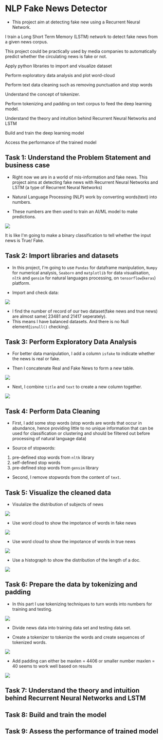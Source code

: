 # NLP Fake News Detector

* This project aim at detecting fake new using a Recurrent Neural Network. 

I train a Long Short Term Memory (LSTM) network to detect fake news from a given news corpus. 

This project could be practically used by media companies to automatically predict whether the circulating news is fake or not. 


Apply python libraries to import and visualize dataset

Perform exploratory data analysis and plot word-cloud

Perform text data cleaning such as removing punctuation and stop words

Understand the concept of tokenizer.

Perform tokenizing and padding on text corpus to feed the deep learning model.

Understand the theory and intuition behind Recurrent Neural Networks and LSTM

Build and train the deep learning model

Access the performance of the trained model


## Task 1: Understand the Problem Statement and business case

* Right now we are in a world of mis-information and fake news. This project aims at detecting fake news with Recurrent Neural Networks and LSTM (a type of Recurrent Neural Networks)

* Natural Language Processing (NLP) work by converting words(text) into numbers. 

* These numbers are then used to train an AI/ML model to make predictions.

![](https://github.com/tsheng0315/Projects-on-CV/blob/main/Fake%20News%20Detection%20with%20Machine%20Learning/graphs/task%201%20intro.png)

It is like I'm going to make a binary classification to tell whether the input news is True/ Fake. 
 
## Task 2: Import libraries and datasets

* In this project, I'm going to use `Pandas` for dataframe manipulation, `Numpy` for numerical analysis, `Seaborn` and `matplotlib` for data visualisation, `nltk` and `gensim` for natural languages processing, on `tensorflow`(`keras`) platform.

* Import and check data: 

![](https://github.com/Gravel-yard/FakeNewsDetector-data/blob/main/graphs/task%202%20true%20news.png)

* I find the number of record of our two dataset(fake news and true news) are almost same( 23481 and 21417 seperately). 
* This means I have balanced datasets. And there is no Null element(`isnull()` checking).

## Task 3: Perform Exploratory Data Analysis

* For better data manipulation, I add a column `isfake` to indicate whether the news is real or fake. 

* Then I concatenate Real and Fake News to form a new table.

![](https://github.com/Gravel-yard/FakeNewsDetector-data/blob/main/graphs/task%203%20concat%20two%20table%20into%20one%20table%20.png)

* Next, I combine `title` and `text` to create a new column together.

![](https://github.com/Gravel-yard/FakeNewsDetector-data/blob/main/graphs/task%203%20title%2Btext.png)

## Task 4: Perform Data Cleaning

* First, I add some stop words (stop words are words that occur in abundance, hence providing little to no unique information that can be used for classification or clustering and should be filtered out before processing of natural language data)

* Source of stopwords:

1. pre-defined stop words from `nltk` library
2. self-defined stop words
3. pre-defined stop words from `gensim` library

* Second, I remove stopwords from the content of `text`.

## Task 5: Visualize the cleaned data

* Visulalize the distribution of subjects of news

![](https://github.com/Gravel-yard/FakeNewsDetector-data/blob/main/graphs/task%205%20show%20subject.png)

* Use word cloud to show the impotance of words in fake news

![](https://github.com/Gravel-yard/FakeNewsDetector-data/blob/main/graphs/task%205%20fake%20news%20word%20cloud.png)


* Use word cloud to show the impotance of words in true news

![](https://github.com/Gravel-yard/FakeNewsDetector-data/blob/main/graphs/task%205%20true%20new%20word%20cloud.png)

* Use a histograph to show the distribution of the length of a doc.

![](https://github.com/Gravel-yard/FakeNewsDetector-data/blob/main/graphs/task%205%20length%20of%20one%20doc.png)

## Task 6: Prepare the data by tokenizing and padding
* In this part I use tokenizing techniques to turn words into numbers for training and testing.

![](https://github.com/Gravel-yard/FakeNewsDetector-data/blob/main/graphs/task%206%20token.png)

* Divide news data into training data set and testing data set.

* Create a tokenizer to tokenize the words and create sequences of tokenized words.

![](https://github.com/Gravel-yard/FakeNewsDetector-data/blob/main/graphs/task%206%20encoding%20text%20.png)

* Add padding can either be maxlen = 4406 or smaller number maxlen = 40 seems to work well based on results

![](https://github.com/Gravel-yard/FakeNewsDetector-data/blob/main/graphs/task%206%20padding.png)

## Task 7: Understand the theory and intuition behind Recurrent Neural Networks and LSTM


## Task 8: Build and train the model


## Task 9: Assess the performance of trained model

